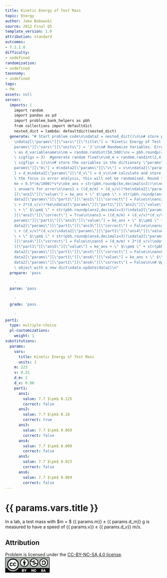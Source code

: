 ```yaml
---
title: Kinetic Energy of Test Mass
topic: Energy
author: Jake Bobowski
source: 2012 Final Q5
template_version: 1.0
attribution: standard
outcomes:
- 7.2.1.0
difficulty:
- undefined
randomization:
- undefined
taxonomy:
- undefined
tags:
- PW
assets: null
server:
  imports: |
    import random
    import pandas as pd
    import problem_bank_helpers as pbh
    from collections import defaultdict
    nested_dict = lambda: defaultdict(nested_dict)
  generate: "# Start problem code\n\ndata2 = nested_dict()\n\n# store phrases etc\n\
    \ndata2[\"params\"][\"vars\"][\"title\"] = 'Kinetic Energy of Test Mass'\ndata2[\"\
    params\"][\"vars\"][\"units\"] = 'J'\n\n# Randomize Variables. Errors are defined\
    \ as d_variablename\n\nm = random.randint(50,500)\nv = pbh.roundp(random.uniform(1.00,9.00),\
    \ sigfigs = 3)  #generate random float\n\nd_m = random.randint(2,4)\nd_v = pbh.roundp(random.uniform(0.01,0.09),\
    \ sigfigs = 1)\n\n# store the variables in the dictionary \"params\"\ndata2[\"\
    params\"][\"m\"] = m\ndata2[\"params\"][\"v\"] = v\n\ndata2[\"params\"][\"d_m\"\
    ] = d_m\ndata2[\"params\"][\"d_v\"] = d_v\n\n# calculate and store KE.  Since\
    \ the focus is error analysis, this will not be randomised. Round to 3 dp.\n\n\
    ke = 0.5*(m/1000)*v*v\nke_ans = str(pbh.roundp(ke,decimals=3))\n\n# define possible\
    \ answers for error\n\nans1 = ((d_m/m) + (d_v/v))*ke\ndata2[\"params\"][\"part1\"\
    ][\"ans1\"][\"value\"] = ke_ans + \" $\\pm$ \" + str(pbh.roundp(ans1,decimals=3))\n\
    data2[\"params\"][\"part1\"][\"ans1\"][\"correct\"] = False\n\nans2 = ((d_m/m)\
    \ + 2*(d_v/v))*ke\ndata2[\"params\"][\"part1\"][\"ans2\"][\"value\"] = ke_ans\
    \ + \" $\\pm$ \" + str(pbh.roundp(ans2,decimals=3))\ndata2[\"params\"][\"part1\"\
    ][\"ans2\"][\"correct\"] = True\n\nans3 = ((d_m/m) + (d_v/v)*(d_v/v))*ke \ndata2[\"\
    params\"][\"part1\"][\"ans3\"][\"value\"] = ke_ans + \" $\\pm$ \" + str(pbh.roundp(ans3,decimals=3))\n\
    data2[\"params\"][\"part1\"][\"ans3\"][\"correct\"] = False\n\nans4 = (d_m/m)\
    \ + (d_v/v)*(d_v/v)\ndata2[\"params\"][\"part1\"][\"ans4\"][\"value\"] = ke_ans\
    \ + \" $\\pm$ \" + str(pbh.roundp(ans4,decimals=3))\ndata2[\"params\"][\"part1\"\
    ][\"ans4\"][\"correct\"] = False\n\nans5 = (d_m/m) + 2*(d_v/v)\ndata2[\"params\"\
    ][\"part1\"][\"ans5\"][\"value\"] = ke_ans + \" $\\pm$ \" + str(pbh.roundp(ans5,decimals=3))\n\
    data2[\"params\"][\"part1\"][\"ans5\"][\"correct\"] = False\n\nans6 = (d_m/m)*ke\n\
    data2[\"params\"][\"part1\"][\"ans6\"][\"value\"] = ke_ans + \" $\\pm$ \" + str(pbh.roundp(ans6,decimals=3))\n\
    data2[\"params\"][\"part1\"][\"ans6\"][\"correct\"] = False\n\n# Update the data\
    \ object with a new dict\ndata.update(data2)\n"
  prepare: 'pass

    '
  parse: 'pass

    '
  grade: 'pass

    '
part1:
  type: multiple-choice
  pl-customizations:
    weight: 1
substitutions:
  params:
    vars:
      title: Kinetic Energy of Test Mass
      units: J
    m: 223
    v: 8.31
    d_m: 2
    d_v: 0.06
    part1:
      ans1:
        value: 7.7 $\pm$ 0.125
        correct: false
      ans2:
        value: 7.7 $\pm$ 0.18
        correct: true
      ans3:
        value: 7.7 $\pm$ 0.069
        correct: false
      ans4:
        value: 7.7 $\pm$ 0.009
        correct: false
      ans5:
        value: 7.7 $\pm$ 0.023
        correct: false
      ans6:
        value: 7.7 $\pm$ 0.069
        correct: false
---
```

# {{ params.vars.title }}
In a lab, a test mass with $m = $ {{ params.m}} $\pm$ {{ params.d_m}} g is measured to have a speed of {{ params.v}} $\pm$ {{ params.d_v}} $m/s$.

## Attribution

Problem is licensed under the [CC-BY-NC-SA 4.0 license](https://creativecommons.org/licenses/by-nc-sa/4.0/).
![The Creative Commons 4.0 license requiring attribution-BY, non-commercial-NC, and share-alike-SA license.](https://raw.githubusercontent.com/firasm/bits/master/by-nc-sa.png)